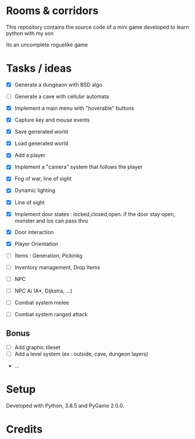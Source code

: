 # Rooms & corridors

This repository contains the source code of a mini game developed to learn python with my son

Its an uncomplete roguelike game


# Tasks / ideas

- [x] Generate a dungeaon with BSD algo
- [ ] Generate a cave with cellular automata
- [x] Implement a main menu with "hoverable" buttons
- [x] Capture key and mouse events
- [x] Save generated world
- [x] Load generated world
- [x] Add a player
- [x] Implement a "camera" system that follows the player
- [x] Fog of war, line of sight
- [x] Dynamic lighting
- [x] Line of sight
- [x] Implement door states : locked,closed,open. if the door stay open, monster and los can pass thru
- [x] Door interaction
- [x] Player Orientation
- [ ] Items :  Generation, Pickinkg
- [ ] Inventory management, Drop Items
- [ ] NPC
- [ ] NPC Ai (A*, Dijkstra, ...)
- [ ] Combat system melee
- [ ] Combat system ranged attack


## Bonus

- [ ] Add graphic tileset
- [ ] Add a level system (ex : outside, cave, dungeon layers)
- ...

# Setup
Developed with Python, 3.8.5 and PyGame 2.0.0.

# Credits
